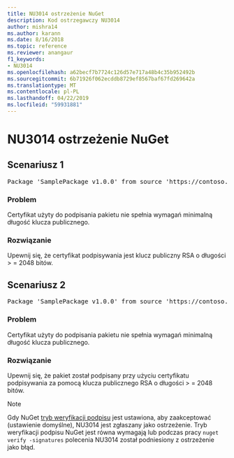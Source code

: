```yaml
---
title: NU3014 ostrzeżenie NuGet
description: Kod ostrzegawczy NU3014
author: mishra14
ms.author: karann
ms.date: 8/16/2018
ms.topic: reference
ms.reviewer: anangaur
f1_keywords:
- NU3014
ms.openlocfilehash: a62becf7b7724c126d57e717a48b4c35b952492b
ms.sourcegitcommit: 6b71926f062ecddb8729ef8567baf67fd269642a
ms.translationtype: MT
ms.contentlocale: pl-PL
ms.lasthandoff: 04/22/2019
ms.locfileid: "59931881"
---
```

# <a name="nuget-warning-nu3014"></a>NU3014 ostrzeżenie NuGet

## <a name="scenario-1"></a>Scenariusz 1

<pre>Package 'SamplePackage v1.0.0' from source 'https://contoso.com/index.json': The signing certificate does not meet a minimum public key length requirement.</pre>

### <a name="issue"></a>Problem

Certyfikat użyty do podpisania pakietu nie spełnia wymagań minimalną długość klucza publicznego.


### <a name="solution"></a>Rozwiązanie

Upewnij się, że certyfikat podpisywania jest klucz publiczny RSA o długości > = 2048 bitów.



## <a name="scenario-2"></a>Scenariusz 2

<pre>Package 'SamplePackage v1.0.0' from source 'https://contoso.com/index.json': The primary signature's certificate does not meet a minimum public key length requirement.</pre>

### <a name="issue"></a>Problem

Certyfikat użyty do podpisania pakietu nie spełnia wymagań minimalną długość klucza publicznego.


### <a name="solution"></a>Rozwiązanie

Upewnij się, że pakiet został podpisany przy użyciu certyfikatu podpisywania za pomocą klucza publicznego RSA o długości > = 2048 bitów.


> [!Note]
> Gdy NuGet [tryb weryfikacji podpisu](https://docs.microsoft.com/en-us/nuget/consume-packages/installing-signed-packages#configure-package-signature-requirements) jest ustawiona, aby zaakceptować (ustawienie domyślne), NU3014 jest zgłaszany jako ostrzeżenie. Tryb weryfikacji podpisu NuGet jest równa wymagają lub podczas pracy `nuget verify -signatures` polecenia NU3014 został podniesiony z ostrzeżenie jako błąd. 
